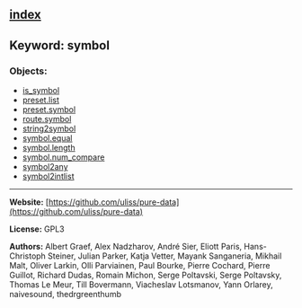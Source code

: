 [index](../index.html)
---

## Keyword: symbol

### Objects:
* [is_symbol](../is_symbol.html)
* [preset.list](../preset.list.html)
* [preset.symbol](../preset.symbol.html)
* [route.symbol](../route.symbol.html)
* [string2symbol](../string2symbol.html)
* [symbol.equal](../symbol.equal.html)
* [symbol.length](../symbol.length.html)
* [symbol.num_compare](../symbol.num_compare.html)
* [symbol2any](../symbol2any.html)
* [symbol2intlist](../symbol2intlist.html)

---
**Website:** [https://github.com/uliss/pure-data](https://github.com/uliss/pure-data)

**License:** GPL3

**Authors:** Albert Graef, Alex Nadzharov, André Sier, Eliott Paris, Hans-Christoph Steiner, Julian Parker, Katja Vetter, Mayank Sanganeria, Mikhail Malt, Oliver Larkin, Olli Parviainen, Paul Bourke, Pierre Cochard, Pierre Guillot, Richard Dudas, Romain Michon, Serge Poltavski, Serge Poltavsky, Thomas Le Meur, Till Bovermann, Viacheslav Lotsmanov, Yann Orlarey, naivesound, thedrgreenthumb
